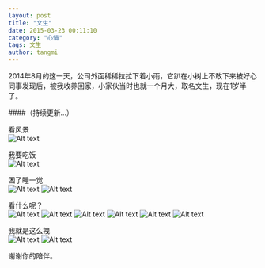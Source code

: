 ```yaml
---
layout: post
title: "文生"
date: 2015-03-23 00:11:10
category: "心情"
tags: 文生
author: tangmi
---
```


2014年8月的这一天，公司外面稀稀拉拉下着小雨，它趴在小树上不敢下来被好心同事发现后，被我收养回家，小家伙当时也就一个月大，取名文生，现在1岁半了。
<!--break-->

####（持续更新...）  

看风景   
![Alt text](http://7xi7ny.com1.z0.glb.clouddn.com/%E5%96%B5%E5%96%B5.png?imageView2/1/w/600/h/600 "看风景")

我要吃饭  
![Alt text](http://7xi7ny.com1.z0.glb.clouddn.com/wensheng1800759295.jpg?imageView2/1/w/600/h/600 "我要吃饭")

困了睡一觉  
![Alt text](http://7xi7ny.com1.z0.glb.clouddn.com/wensheng1811490104.jpg?imageView2/1/w/600/h/600 "困了睡一觉")
![Alt text](http://7xi7ny.com1.z0.glb.clouddn.com/wensheng433671667.jpg?imageView2/1/w/600/h/600 "困了睡一觉")

看什么呢？  
![Alt text](http://7xi7ny.com1.z0.glb.clouddn.com/wensheng1955730224.jpg?imageView2/1/w/600/h/600 "看什么呢？ ")
![Alt text](http://7xi7ny.com1.z0.glb.clouddn.com/wensheng2072715493.jpg?imageView2/1/w/600/h/600 "看什么呢？ ")
![Alt text](http://7xi7ny.com1.z0.glb.clouddn.com/wensheng254827326.jpg?imageView2/1/w/600/h/600 "看什么呢？ ")
![Alt text](http://7xi7ny.com1.z0.glb.clouddn.com/wensheng37924335.jpg?imageView2/1/w/600/h/600 "看什么呢？ ")
![Alt text](http://7xi7ny.com1.z0.glb.clouddn.com/wensheng827239326.jpg?imageView2/1/w/600/h/600 "看什么呢？ ")
![Alt text](http://7xi7ny.com1.z0.glb.clouddn.com/wensheng1699985725.jpg?imageView2/1/w/600/h/600 "看什么呢？ ")

我就是这么拽  
![Alt text](http://7xi7ny.com1.z0.glb.clouddn.com/wensheng2097720226.jpg?imageView2/1/w/600/h/600 "我就是这么拽")
![Alt text](http://7xi7ny.com1.z0.glb.clouddn.com/wensheng702749384.jpg?imageView2/1/w/600/h/600 "我就是这么拽")  

谢谢你的陪伴。  
